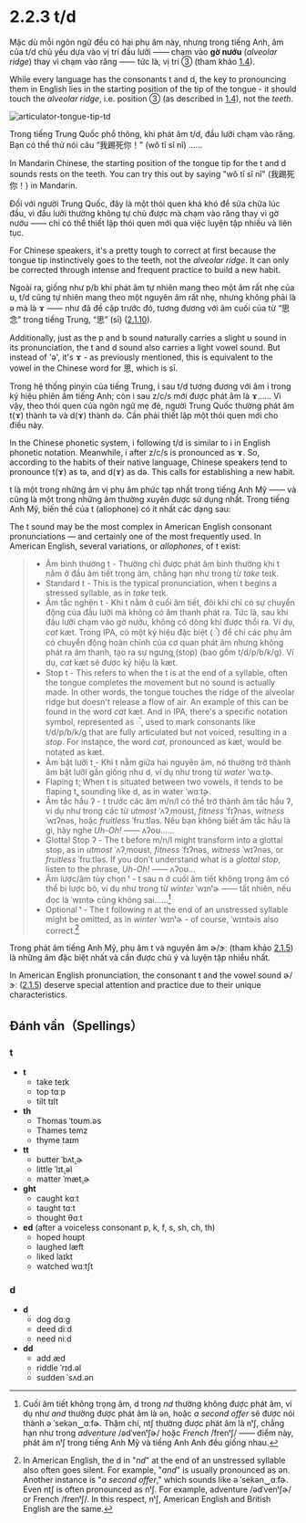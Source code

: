 # 2.2.3 <span class="pho">t/d</span>

Mặc dù mỗi ngôn ngữ đều có hai phụ âm này, nhưng trong tiếng Anh, âm của <span class="pho">t/d</span> chủ yếu dựa vào vị trí đầu lưỡi —— chạm vào **gờ nướu** (_alveolar ridge_) thay vì chạm vào răng —— tức là, vị trí ③ (tham khảo [1.4](1.4-articulators)).

While every language has the consonants <span class="pho">t</span> and <span class="pho">d</span>, the key to pronouncing them in English lies in the starting position of the tip of the tongue - it should touch the _alveolar ridge_, i.e. position ③ (as described in [1.4](1.4-articulators)), not the _teeth_.

![articulator-tongue-tip-td](/images/articulator-tongue-tip-td.svg)

Trong tiếng Trung Quốc phổ thông, khi phát âm <span class="pho">t/d</span>, đầu lưỡi chạm vào răng. Bạn có thể thử nói câu “我踢死你！” (<span class="pho">wǒ tī sǐ nǐ</span>) <span class="speak-word-inline" data-audio-other="/audios/us/我踢死你-zh-cn-male.mp3"></span>……

In Mandarin Chinese, the starting position of the tongue tip for the <span class="pho">t</span> and <span class="pho">d</span> sounds rests on the teeth. You can try this out by saying "wǒ tī sǐ nǐ" (我踢死你！)<span class="speak-word-inline" data-audio-other="/audios/us/我踢死你-zh-cn-male.mp3"></span> in Mandarin.

Đối với người Trung Quốc, đây là một thói quen khá khó để sửa chữa lúc đầu, vì đầu lưỡi thường không tự chủ được mà chạm vào răng thay vì gờ nướu —— chỉ có thể thiết lập thói quen mới qua việc luyện tập nhiều và liên tục.

For Chinese speakers, it's a pretty tough to correct at first because the tongue tip instinctively goes to the teeth, not the _alveolar ridge_. It can only be corrected through intense and frequent practice to build a new habit.

Ngoài ra, giống như <span class="pho">p/b</span> khi phát âm tự nhiên mang theo một âm rất nhẹ của <span class="pho">ʊ</span>, <span class="pho">t/d</span> cũng tự nhiên mang theo một nguyên âm rất nhẹ, nhưng không phải là <span class="pho">ə</span> mà là <span class="pho">ɤ</span><span class="speak-word-inline" data-audio-other="/audios/us/Close-mid_back_unrounded_vowel.ogg.mp3"></span> —— như đã đề cập trước đó, tương đương với âm cuối của từ “思念” trong tiếng Trung, “思” (<span class="pho">sī</span>) ([2.1.10](2.1.10-ɤ)).

Additionally, just as the <span class="pho">p</span> and <span class="pho">b</span> sound naturally carries a slight <span class="pho">ʊ</span> sound in its pronunciation, the <span class="pho">t</span> and <span class="pho">d</span> sound also carries a light vowel sound. But instead of 'ə', it's <span class="pho">ɤ</span><span class="speak-word-inline" data-audio-other="/audios/us/Close-mid_back_unrounded_vowel.ogg.mp3"></span> - as previously mentioned, this is equivalent to the vowel in the Chinese word for 思, which is <span class="pho">sī.</span>

Trong hệ thống pinyin của tiếng Trung, <span class="pho">i</span> sau <span class="pho">t/d</span> tương đương với âm <span class="pho">i</span> trong ký hiệu phiên âm tiếng Anh; còn <span class="pho">i</span> sau <span class="pho">z/c/s</span> mới được phát âm là <span class="pho">ɤ</span>…… Vì vậy, theo thói quen của ngôn ngữ mẹ đẻ, người Trung Quốc thường phát âm <span class="pho">t(ɤ)</span> thành <span class="pho">tə</span> và <span class="pho">d(ɤ)</span> thành <span class="pho">də</span>. Cần phải thiết lập một thói quen mới cho điều này.

In the Chinese phonetic system, <span class="pho">i</span> following <span class="pho">t/d</span> is similar to <span class="pho">i</span> in English phonetic notation. Meanwhile, <span class="pho">i</span> after <span class="pho">z/c/s</span> is pronounced as <span class="pho">ɤ</span>. So, according to the habits of their native language, Chinese speakers tend to pronounce <span class="pho">t(ɤ)</span> as <span class="pho">tə</span>, and <span class="pho">d(ɤ)</span> as <span class="pho">də</span>. This calls for establishing a new habit.

<span class="pho">t</span> là một trong những âm vị phụ âm phức tạp nhất trong tiếng Anh Mỹ —— và cũng là một trong những âm thường xuyên được sử dụng nhất. Trong tiếng Anh Mỹ, biến thể của <span class="pho">t</span> (allophone) có ít nhất các dạng sau:

The <span class="pho">t</span> sound may be the most complex in American English consonant pronunciations — and certainly one of the most frequently used. In American English, several variations, or _allophones_, of <span class="pho">t</span> exist:

> - Âm bình thường <span class="pho">t</span> - Thường chỉ được phát âm bình thường khi <span class="pho">t</span> nằm ở đầu âm tiết trọng âm, chẳng hạn như trong từ _take_ <span class="pho alt">teɪk</span><span class="speak-word-inline" data-audio-us-male="/audios/us/take-us-male.mp3" data-audio-us-female="/audios/us/take-us-female.mp3"></span>.
> - Standard <span class="pho">t</span> - This is the typical pronunciation, when <span class="pho">t</span> begins a stressed syllable, as in _take_ <span class="pho alt">teɪk</span><span class="speak-word-inline" data-audio-us-male="/audios/us/take-us-male.mp3" data-audio-us-female="/audios/us/take-us-female.mp3"></span>.
> - Âm tắc nghẽn <span class="pho">t</span> - Khi <span class="pho">t</span> nằm ở cuối âm tiết, đôi khi chỉ có sự chuyển động của đầu lưỡi mà không có âm thanh phát ra. Tức là, sau khi đầu lưỡi chạm vào gờ nướu, không có dòng khí được thổi ra. Ví dụ, _cat_ <span class="pho alt">kæt</span><span class="speak-word-inline" data-audio-us-male="/audios/us/cat-us-male.mp3" data-audio-us-female="/audios/us/cat-us-female.mp3"></span>. Trong IPA, có một ký hiệu đặc biệt (<span class="pho">◌̚</span>) để chỉ các phụ âm có chuyển động hoàn chỉnh của cơ quan phát âm nhưng không phát ra âm thanh, tạo ra sự ngưng (stop) (bao gồm <span class="pho">t/d/p/b/k/g</span>). Ví dụ, _cat_ <span class="pho alt">kæt</span> sẽ được ký hiệu là <span class="pho alt">kæt̚</span>.
> - Stop <span class="pho">t</span> - This refers to when the <span class="pho">t</span> is at the end of a syllable, often the tongue completes the movement but no sound is actually made. In other words, the tongue touches the ridge of the alveolar ridge but doesn't release a flow of air. An example of this can be found in the word _cat_ <span class="pho alt">kæt</span><span class="speak-word-inline" data-audio-us-male="/audios/us/cat-us-male.mp3" data-audio-us-female="/audios/us/cat-us-female.mp3"></span>. And in IPA, there's a specific notation symbol, represented as <span class="pho">◌̚</span>, used to mark consonants like <span class="pho">t/d/p/b/k/g</span> that are fully articulated but not voiced, resulting in a _stop_. For instance, the word _cat_, pronounced as <span class="pho alt">kæt</span>, would be notated as <span class="pho alt">kæt̚</span>.
> - Âm bật lưỡi <span class="pho">t̬</span> - Khi <span class="pho">t</span> nằm giữa hai nguyên âm, nó thường trở thành âm bật lưỡi gần giống như <span class="pho">d</span>, ví dụ như trong từ _water_ <span class="pho alt">ˈwɑːt̬ɚ</span><span class="speak-word-inline" data-audio-us-male="/audios/us/water-us-male.mp3" data-audio-us-female="/audios/us/water-us-female.mp3"></span>.
> - Flaping <span class="pho">t̬</span>: When <span class="pho">t</span> is situated between two vowels, it tends to be flaping <span class="pho">t̬</span>, sounding like <span class="pho">d</span>, as in water <span class="pho alt">ˈwɑːt̬ɚ</span><span class="speak-word-inline" data-audio-us-male="/audios/us/water-us-male.mp3" data-audio-us-female="/audios/us/water-us-female.mp3"></span>.
> - Âm tắc hầu <span class="pho">ʔ</span> - <span class="pho">t</span> trước các âm <span class="pho">m/n/l</span> có thể trở thành âm tắc hầu <span class="pho">ʔ</span>, ví dụ như trong các từ _utmost_ <span class="pho alt">ˈʌʔˌmoʊst</span><span class="speak-word-inline" data-audio-us-male="/audios/us/utmost-us-male.mp3" data-audio-us-female="/audios/us/utmost-us-female.mp3"></span>, _fitness_ <span class="pho alt">ˈfɪʔnəs</span><span class="speak-word-inline" data-audio-us-male="/audios/us/fitness-us-male.mp3" data-audio-us-female="/audios/us/fitness-us-female.mp3"></span>, _witness_ <span class="pho alt">ˈwɪʔnəs</span><span class="speak-word-inline" data-audio-us-male="/audios/us/witness-us-male.mp3" data-audio-us-female="/audios/us/witness-us-female.mp3"></span>, hoặc _fruitless_ <span class="pho alt">ˈfruːtləs</span><span class="speak-word-inline" data-audio-us-male="/audios/us/fruitless-us-male.mp3" data-audio-us-female="/audios/us/fruitless-us-female.mp3"></span>. Nếu bạn không biết âm tắc hầu là gì, hãy nghe _Uh-Oh!_ <span class="speak-word-inline" data-audio-us-female="/audios/us/Uh-Oh.mp3"></span> —— <span class="pho alt">ʌʔoʊ</span>……
> - Glottal Stop <span class="pho">ʔ</span> - The <span class="pho">t</span> before <span class="pho">m/n/l</span> might transform into a glottal stop, as in _utmost_ <span class="pho alt">ˈʌʔˌmoʊst</span><span class="speak-word-inline" data-audio-us-male="/audios/us/utmost-us-male.mp3" data-audio-us-female="/audios/us/utmost-us-female.mp3"></span>, _fitness_ <span class="pho alt">ˈfɪʔnəs</span><span class="speak-word-inline" data-audio-us-male="/audios/us/fitness-us-male.mp3" data-audio-us-female="/audios/us/fitness-us-female.mp3"></span>, _witness_ <span class="pho alt">ˈwɪʔnəs</span><span class="speak-word-inline" data-audio-us-male="/audios/us/witness-us-male.mp3" data-audio-us-female="/audios/us/witness-us-female.mp3"></span>, or _fruitless_ <span class="pho alt">ˈfruːtləs</span><span class="speak-word-inline" data-audio-us-male="/audios/us/fruitless-us-male.mp3" data-audio-us-female="/audios/us/fruitless-us-female.mp3"></span>. If you don't understand what is a _glottal stop_, listen to the phrase, _Uh-Oh!_ <span class="speak-word-inline" data-audio-us-female="/audios/us/Uh-Oh.mp3"></span>—— <span class="pho alt">ʌʔoʊ</span>...
> - Âm lược/âm tùy chọn <span class="pho">ᵗ</span> - <span class="pho">t</span> sau <span class="pho">n</span> ở cuối âm tiết không trọng âm có thể bị lược bỏ, ví dụ như trong từ _winter_ <span class="pho alt">ˈwɪnᵗɚ</span><span class="speak-word-inline" data-audio-us-male="/audios/us/winter-us-male.mp3" data-audio-us-female="/audios/us/winter-us-female.mp3"></span> —— tất nhiên, nếu đọc là <span class="pho alt">ˈwɪntɚ</span><span class="speak-word-inline" data-audio-us-male="/audios/us/winter-t-us-male.mp3" data-audio-us-female="/audios/us/winter-t-us-female.mp3"></span> cũng không sai……[^1]
> - Optional <span class="pho">ᵗ</span> - The <span class="pho">t</span> following <span class="pho">n</span> at the end of an unstressed syllable might be omitted, as in _winter_ <span class="pho alt">ˈwɪnᵗɚ</span><span class="speak-word-inline" data-audio-us-male="/audios/us/winter-us-male.mp3" data-audio-us-female="/audios/us/winter-us-female.mp3"></span> - of course, <span class="pho alt">ˈwɪntɚ</span><span class="speak-word-inline" data-audio-us-male="/audios/us/winter-t-us-male.mp3" data-audio-us-female="/audios/us/winter-t-us-female.mp3"></span>is also correct.[^2]

Trong phát âm tiếng Anh Mỹ, phụ âm <span class="pho">t</span> và nguyên âm <span class="pho">ɚ/ɝː</span> (tham khảo [2.1.5](2.1.5-ə)) là những âm đặc biệt nhất và cần được chú ý và luyện tập nhiều nhất.

In American English pronunciation, the consonant <span class="pho">t</span> and the vowel sound <span class="pho">ɚ/ɝː</span> ([2.1.5](2.1.5-ə)) deserve special attention and practice due to their unique characteristics.

[^1]: Cuối âm tiết không trọng âm, <span class="pho">d</span> trong _nd_ thường không được phát âm, ví dụ như _and_ thường được phát âm là <span class="pho alt">ən</span>, hoặc _a second offer_ sẽ được nói thành <span class="pho alt">ə ˈsekən‿ɑːfɚ</span>. Thậm chí, <span class="pho">ntʃ</span> thường được phát âm là <span class="pho">nᵗʃ</span>, chẳng hạn như trong _adventure_ <span class="pho">/ədˈvenᵗʃɚ/</span> hoặc _French_ <span class="pho">/frenᵗʃ/</span> —— điểm này, phát âm <span class="pho">nᵗʃ</span> trong tiếng Anh Mỹ và tiếng Anh Anh đều giống nhau.
[^2]: In American English, the <span class="pho">d</span> in "_nd_" at the end of an unstressed syllable also often goes silent. For example, "_and_" is usually pronounced as <span class="pho alt">ən</span>. Another instance is "_a second offer_," which sounds like <span class="pho alt">ə ˈsekən‿ɑːfɚ</span>. Even <span class="pho">ntʃ</span> is often pronounced as <span class="pho">nᵗʃ</span>. For example, adventure <span class="pho">/ədˈvenᵗʃɚ/</span> or French <span class="pho">/frenᵗʃ/</span>. In this respect, <span class="pho">nᵗʃ</span>, American English and British English are the same.

## Đánh vần（Spellings）

### <span class="pho">t</span>

- **t**
  - take <span class="pho alt">teɪk</span> <span class="speak-word-inline" data-audio-us-male="/audios/us/take-us-male.mp3" data-audio-us-female="/audios/us/take-us-female.mp3"></span>
  - top <span class="pho alt">tɑːp</span> <span class="speak-word-inline" data-audio-us-male="/audios/us/top-us-male.mp3" data-audio-us-female="/audios/us/top-us-female.mp3"></span>
  - tilt <span class="pho alt">tɪlt</span> <span class="speak-word-inline" data-audio-us-male="/audios/us/tilt-us-male.mp3" data-audio-us-female="/audios/us/tilt-us-female.mp3"></span>
- **th**
  - Thomas <span class="pho alt">ˈtoʊm.əs</span> <span class="speak-word-inline" data-audio-us-male="/audios/us/thomas-us-male.mp3" data-audio-us-female="/audios/us/thomas-us-female.mp3"></span>
  - Thames <span class="pho alt">temz</span> <span class="speak-word-inline" data-audio-us-male="/audios/us/thames-us-male.mp3" data-audio-us-female="/audios/us/thames-us-female.mp3"></span>
  - thyme <span class="pho alt">taɪm</span> <span class="speak-word-inline" data-audio-us-male="/audios/us/thyme-us-male.mp3" data-audio-us-female="/audios/us/thyme-us-female.mp3"></span>
- **tt**
  - butter <span class="pho alt">ˈbʌt̬.ɚ</span> <span class="speak-word-inline" data-audio-us-male="/audios/us/butter-us-male.mp3" data-audio-us-female="/audios/us/butter-us-female.mp3"></span>
  - little <span class="pho alt">ˈlɪt̬.əl</span> <span class="speak-word-inline" data-audio-us-male="/audios/us/little-us-male.mp3" data-audio-us-female="/audios/us/little-us-female.mp3"></span>
  - matter <span class="pho alt">ˈmæt̬.ɚ</span> <span class="speak-word-inline" data-audio-us-male="/audios/us/matter-us-male.mp3" data-audio-us-female="/audios/us/matter-us-female.mp3"></span>
- **ght**
  - caught <span class="pho alt">kɑːt</span> <span class="speak-word-inline" data-audio-us-male="/audios/us/caught-us-male.mp3" data-audio-us-female="/audios/us/caught-us-female.mp3"></span>
  - taught <span class="pho alt">tɑːt</span> <span class="speak-word-inline" data-audio-us-male="/audios/us/taught-us-male.mp3" data-audio-us-female="/audios/us/taught-us-female.mp3"></span>
  - thought <span class="pho alt">θɑːt</span> <span class="speak-word-inline" data-audio-us-male="/audios/us/thought-us-male.mp3" data-audio-us-female="/audios/us/thought-us-female.mp3"></span>
- **ed** (after a voiceless consonant <span class="pho">p, k, f, s, sh, ch, th</span>)
  - hoped <span class="pho alt">hoʊpt</span> <span class="speak-word-inline" data-audio-us-male="/audios/us/hoped-us-male.mp3" data-audio-us-female="/audios/us/hoped-us-female.mp3"></span>
  - laughed <span class="pho alt">læft</span> <span class="speak-word-inline" data-audio-us-male="/audios/us/laughed-us-male.mp3" data-audio-us-female="/audios/us/laughed-us-female.mp3"></span>
  - liked <span class="pho alt">laɪkt</span> <span class="speak-word-inline" data-audio-us-male="/audios/us/liked-us-male.mp3" data-audio-us-female="/audios/us/liked-us-female.mp3"></span>
  - watched <span class="pho alt">wɑːtʃt</span> <span class="speak-word-inline" data-audio-us-male="/audios/us/watched-us-male.mp3" data-audio-us-female="/audios/us/watched-us-female.mp3"></span>

### <span class="pho">d</span>

- **d**
  - dog <span class="pho alt">dɑːɡ</span> <span class="speak-word-inline" data-audio-us-male="/audios/us/dog-us-male.mp3" data-audio-us-female="/audios/us/dog-us-female.mp3"></span>
  - deed <span class="pho alt">diːd</span> <span class="speak-word-inline" data-audio-us-male="/audios/us/deed-us-male.mp3" data-audio-us-female="/audios/us/deed-us-female.mp3"></span>
  - need <span class="pho alt">niːd</span> <span class="speak-word-inline" data-audio-us-male="/audios/us/need-us-male.mp3" data-audio-us-female="/audios/us/need-us-female.mp3"></span>
- **dd**
  - add <span class="pho alt">æd</span> <span class="speak-word-inline" data-audio-us-male="/audios/us/add-us-male.mp3" data-audio-us-female="/audios/us/add-us-female.mp3"></span>
  - riddle <span class="pho alt">ˈrɪd.əl</span> <span class="speak-word-inline" data-audio-us-male="/audios/us/riddle-us-male.mp3" data-audio-us-female="/audios/us/riddle-us-female.mp3"></span>
  - sudden <span class="pho alt">ˈsʌd.ən</span> <span class="speak-word-inline" data-audio-us-male="/audios/us/sudden-us-male.mp3" data-audio-us-female="/audios/us/sudden-us-female.mp3"></span>
